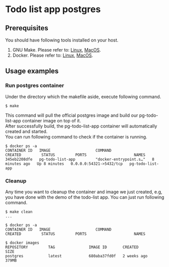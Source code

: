 # Todo list app postgres

## Prerequisites

You should have following tools installed on your host.
1. GNU Make. Please refer to: [Linux](https://linuxhint.com/install-make-ubuntu/), [MacOS](https://formulae.brew.sh/formula/make).
2. Docker. Please refer to: [Linux](https://linnote.com/how-to-install-docker-in-ubuntu/), [MacOS](https://docs.docker.com/desktop/install/mac-install/).

## Usage examples

### Run postgres container

Under the directory which the makefile aside, execute following command.

```
$ make
```

This command will pull the official postgres image and build our pg-todo-list-app container image on top of it.  
After successfully build, the pg-todo-list-app container will automatically created and started.  
You can run following command to check if the container is running.  

```
$ docker ps -a
CONTAINER ID   IMAGE                    COMMAND                  CREATED         STATUS         PORTS                     NAMES
345eb2208dfe   pg-todo-list-app         "docker-entrypoint.s…"   8 minutes ago   Up 8 minutes   0.0.0.0:54321->5432/tcp   pg-todo-list-app
```

### Cleanup

Any time you want to cleanup the container and image we just created, e.g, you have done with the demo of the todo-list app. You can just run following command.

```
$ make clean
...

$ docker ps -a
CONTAINER ID   IMAGE                    COMMAND                  CREATED         STATUS         PORTS                     NAMES

$ docker images
REPOSITORY         TAG               IMAGE ID       CREATED        SIZE
postgres           latest            680aba37fd0f   2 weeks ago    379MB
```
